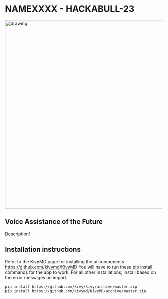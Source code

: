 NAMEXXXX - HACKABULL-23
====================
<img src="logo/XXXXX_logo.png" alt="drawing" width="600"/>


Voice Assistance of the Future
---------------------


Description!

Installation instructions
---------------------

Refer to the KivyMD page for installing the ui components https://github.com/kivymd/KivyMD
You will have to run these pip install commands for the app to work.
For all other installations, install based on the error messages on import.
```bash
pip install https://github.com/kivy/kivy/archive/master.zip
pip install https://github.com/kivymd/KivyMD/archive/master.zip
```


